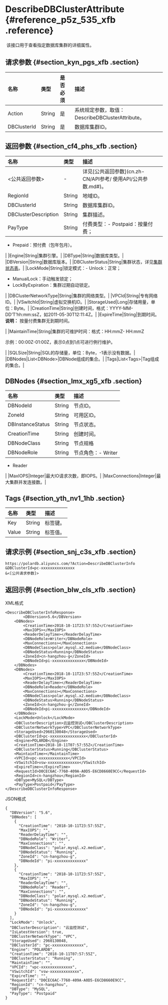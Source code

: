 # DescribeDBClusterAttribute {#reference_p5z_535_xfb .reference}

 该接口用于查看指定数据库集群的详细属性。

## 请求参数 {#section_kyn_pgs_xfb .section}

|名称|类型|是否必须|描述|
|:-|:-|:---|:-|
|Action|String|是|系统规定参数，取值：DescribeDBClusterAttribute。|
|DBClusterId|String|是|数据库集群ID。|

## 返回参数 {#section_cf4_phs_xfb .section}

|名称|类型|描述|
|:-|:-|:-|
|<公共返回参数\>|-|详见[公共返回参数](cn.zh-CN/API参考/ 使用API/公共参数.md#)。|
|RegionId|String|地域ID。|
|DBClusterId|String|数据库集群ID。|
|DBClusterDescription|String|集群描述。|
|PayType|String|付费类型：-   Postpaid：按量付费；
-   Prepaid：预付费（包年包月）。

|
|Engine|String|集群引擎。|
|DBType|String|数据库类型。|
|DBVersion|String|数据库版本。|
|DBClusterStatus|String|集群状态，详见[集群状态表](cn.zh-CN/API参考/附表/集群状态表.md#)。|
|LockMode|String|锁定模式：-   Unlock：正常；
-   ManualLock：手动触发锁定；
-   LockByExpiration：集群过期自动锁定。

|
|DBClusterNetworkType|String|集群的网络类型。|
|VPCId|String|专有网络ID。|
|VSwitchId|String|虚拟交换机ID。|
|StorageUsed|Long|存储用量，单位：Byte。|
|CreationTime|String|创建时间，格式：YYYY-MM-DD’T’hh:mm:ssZ，如2011-05-30T12:11:4Z。|
|ExpireTime|String|到期时间。**说明：** 按量付费集群无到期时间。

|
|MaintainTime|String|集群的可维护时间：格式：HH:mmZ- HH:mmZ

示例：00:00Z-01:00Z，表示0点到1点可进行例行维护。

|
|SQLSize|String|SQL的存储量，单位：Byte，-1表示没有数据。|
|DBNodes|List<DBNode\>|DBNode组成的集合。|
|Tags|List<Tags\>|Tag组成的集合。|

## DBNodes {#section_lmx_xg5_xfb .section}

|名称|类型|描述|
|:-|:-|:-|
|DBNodeId|String|节点ID。|
|ZoneId|String|可用区ID。|
|DBInstanceStatus|String|节点状态。|
|CreationTime|String|创建时间。|
|DBNodeClass|String|节点规格|
|DBNodeRole|String|节点角色：-   Writer
-   Reader

|
|MaxIOPS|Integer|最大IO请求次数，即IOPS。|
|MaxConnections|Integer|最大集群并发连接数。|

## Tags {#section_yth_nv1_1hb .section}

|名称|类型|描述|
|:-|:-|:-|
|Key|String|标签键。|
|Value|String|标签值。|

## 请求示例 {#section_snj_c3s_xfb .section}

```
https://polardb.aliyuncs.com/?Action=DescribeDBClusterInfo
&DBClusterId=pc-xxxxxxxxxxxxxxx
&<[公共请求参数]>
```

## 返回示例 {#section_blw_cls_xfb .section}

XML格式

```
<DescribeDBClusterInfoResponse>  
     	<DBVersion>5.6</DBVersion>
	<DBNodes>
		<CreationTime>2018-10-11T23:57:55Z</CreationTime>
		<MaxIOPS></MaxIOPS>
		<ReaderDelayTime></ReaderDelayTime>
		<DBNodeRole>Writer</DBNodeRole>
		<MaxConnections></MaxConnections>
		<DBNodeClass>polar.mysql.x2.medium</DBNodeClass>
		<DBNodeStatus>Running</DBNodeStatus>
		<ZoneId>cn-hangzhou-g</ZoneId>
		<DBNodeId>pi-xxxxxxxxxxxxxx</DBNodeId>
	</DBNodes>
	<DBNodes>
		<CreationTime>2018-10-11T23:57:55Z</CreationTime>
		<MaxIOPS></MaxIOPS>
		<ReaderDelayTime></ReaderDelayTime>
		<DBNodeRole>Reader</DBNodeRole>
		<MaxConnections></MaxConnections>
		<DBNodeClass>polar.mysql.x2.medium</DBNodeClass>
		<DBNodeStatus>Running</DBNodeStatus>
		<ZoneId>cn-hangzhou-g</ZoneId>
		<DBNodeId>pi-xxxxxxxxxxxxxxx</DBNodeId>
	</DBNodes>
	<LockMode>Unlock</LockMode>
	<DBClusterDescription>云监控测试</DBClusterDescription>
	<DBClusterNetworkType>VPC</DBClusterNetworkType>
	<StorageUsed>2960130048</StorageUsed>
	<DBClusterId>pc-xxxxxxxxxxxxxxxx</DBClusterId>
	<Engine>POLARDB</Engine>
	<CreationTime>2018-10-11T07:57:55Z</CreationTime>
	<DBClusterStatus>Running</DBClusterStatus>
	<MaintainTime></MaintainTime>
	<VPCId>vpc-xxxxxxxxxxxxx</VPCId>
	<VSwitchId>vsw-xxxxxxxxxxxxxx</VSwitchId>
	<ExpireTime></ExpireTime>
	<RequestId>D0CEC6AC-7760-409A-A0D5-E6CD8660E9CC</RequestId>
	<RegionId>cn-hangzhou</RegionId>
	<DBType>MySQL</DBType>
	<PayType>Postpaid</PayType>
</DescribeDBClusterInfoResponse>
```

JSON格式

```
{
  "DBVersion": "5.6",
  "DBNodes": [
    {
      "CreationTime": "2018-10-11T23:57:55Z",
      "MaxIOPS": "",
      "ReaderDelayTime": "",
      "DBNodeRole": "Writer",
      "MaxConnections": "",
      "DBNodeClass": "polar.mysql.x2.medium",
      "DBNodeStatus": "Running",
      "ZoneId": "cn-hangzhou-g",
      "DBNodeId": "pi-xxxxxxxxxxxxxx"
    },
    {
      "CreationTime": "2018-10-11T23:57:55Z",
      "MaxIOPS": "",
      "ReaderDelayTime": "",
      "DBNodeRole": "Reader",
      "MaxConnections": "",
      "DBNodeClass": "polar.mysql.x2.medium",
      "DBNodeStatus": "Running",
      "ZoneId": "cn-hangzhou-g",
      "DBNodeId": "pi-xxxxxxxxxxxxxx"
    }
  ],
  "LockMode": "Unlock",
  "DBClusterDescription": "云监控测试",
  "IsLatestVersion": true,
  "DBClusterNetworkType": "VPC",
  "StorageUsed": 2960130048,
  "DBClusterId": "pc-xxxxxxxxxxxxxx",
  "Engine": "POLARDB",
  "CreationTime": "2018-10-11T07:57:55Z",
  "DBClusterStatus": "Running",
  "MaintainTime": "",
  "VPCId": "vpc-xxxxxxxxxxxxxx",
  "VSwitchId": "vsw-xxxxxxxxxxxxx",
  "ExpireTime": "",
  "RequestId": "D0CEC6AC-7760-409A-A0D5-E6CD8660E9CC",
  "RegionId": "cn-hangzhou",
  "DBType": "MySQL",
  "PayType": "Postpaid"
}
```


